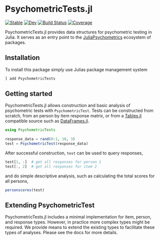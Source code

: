 # PsychometricTests.jl

[![Stable](https://img.shields.io/badge/docs-stable-blue.svg)](https://p-gw.github.io/PsychometricTests.jl/stable/)
[![Dev](https://img.shields.io/badge/docs-dev-blue.svg)](https://p-gw.github.io/PsychometricTests.jl/dev/)
[![Build Status](https://github.com/p-gw/PsychometricTests.jl/actions/workflows/CI.yml/badge.svg?branch=main)](https://github.com/p-gw/PsychometricTests.jl/actions/workflows/CI.yml?query=branch%3Amain)
[![Coverage](https://codecov.io/gh/p-gw/PsychometricTests.jl/branch/main/graph/badge.svg)](https://codecov.io/gh/p-gw/PsychometricTests.jl)

PsychometricTests.jl provides data structures for psychometric testing in Julia.
It serves as an entry point to the [JuliaPsychometrics](https://github.com/JuliaPsychometrics)
ecosystem of packages.

## Installation
To install this package simply use Julias package management system

```julia
] add PsychometricTests
```

## Getting started
PsychometricTests.jl allows construction and basic analysis of psychometric tests with
`PsychometricTest`. Tests can be constructed from scratch, from an person by item response
matrix, or from a [Tables.jl](https://github.com/JuliaData/Tables.jl) compatible source such 
as [DataFrames.jl](https://github.com/JuliaData/DataFrames.jl).

```julia
using PsychometricTests
 
response_data = rand(0:1, 10, 3)
test = PsychometricTest(response_data)
```

After successful construction, `test` can be used to query responses,

```julia
test[1, :]  # get all responses for person 1
test[:, 2]  # get all responses for item 2
```

and do simple descriptive analysis, such as calculating the total scores for all persons,

```julia
personscores(test)
```

## Extending PsychometricTest
PsychometricTests.jl includes a minimal implementation for item, person, and response types.
However, in practice more complex types might be required. 
We provide means to extend the existing types to facilitate these types of analyses. 
Please see the docs for more details.
